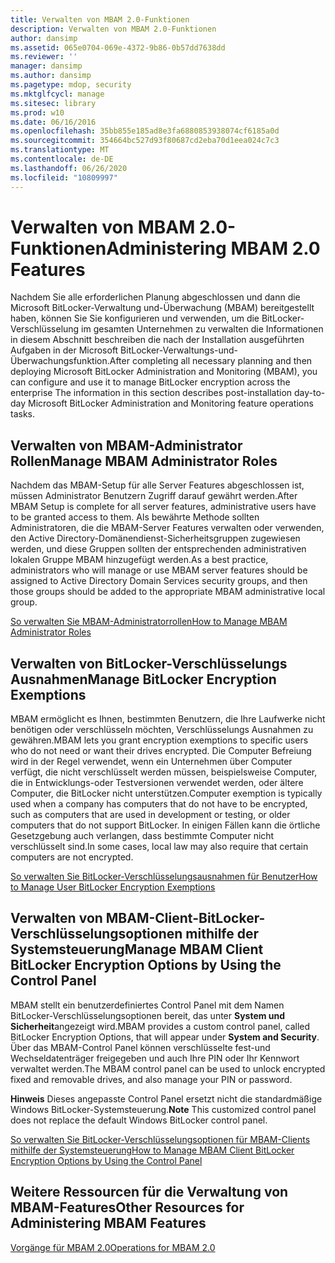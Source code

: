 ```yaml
---
title: Verwalten von MBAM 2.0-Funktionen
description: Verwalten von MBAM 2.0-Funktionen
author: dansimp
ms.assetid: 065e0704-069e-4372-9b86-0b57dd7638dd
ms.reviewer: ''
manager: dansimp
ms.author: dansimp
ms.pagetype: mdop, security
ms.mktglfcycl: manage
ms.sitesec: library
ms.prod: w10
ms.date: 06/16/2016
ms.openlocfilehash: 35bb855e185ad8e3fa6880853938074cf6185a0d
ms.sourcegitcommit: 354664bc527d93f80687cd2eba70d1eea024c7c3
ms.translationtype: MT
ms.contentlocale: de-DE
ms.lasthandoff: 06/26/2020
ms.locfileid: "10809997"
---
```

# <span data-ttu-id="6819c-103">Verwalten von MBAM 2.0-Funktionen</span><span class="sxs-lookup"><span data-stu-id="6819c-103">Administering MBAM 2.0 Features</span></span>


<span data-ttu-id="6819c-104">Nachdem Sie alle erforderlichen Planung abgeschlossen und dann die Microsoft BitLocker-Verwaltung und-Überwachung (MBAM) bereitgestellt haben, können Sie Sie konfigurieren und verwenden, um die BitLocker-Verschlüsselung im gesamten Unternehmen zu verwalten die Informationen in diesem Abschnitt beschreiben die nach der Installation ausgeführten Aufgaben in der Microsoft BitLocker-Verwaltungs-und-Überwachungsfunktion.</span><span class="sxs-lookup"><span data-stu-id="6819c-104">After completing all necessary planning and then deploying Microsoft BitLocker Administration and Monitoring (MBAM), you can configure and use it to manage BitLocker encryption across the enterprise The information in this section describes post-installation day-to-day Microsoft BitLocker Administration and Monitoring feature operations tasks.</span></span>

## <span data-ttu-id="6819c-105">Verwalten von MBAM-Administrator Rollen</span><span class="sxs-lookup"><span data-stu-id="6819c-105">Manage MBAM Administrator Roles</span></span>


<span data-ttu-id="6819c-106">Nachdem das MBAM-Setup für alle Server Features abgeschlossen ist, müssen Administrator Benutzern Zugriff darauf gewährt werden.</span><span class="sxs-lookup"><span data-stu-id="6819c-106">After MBAM Setup is complete for all server features, administrative users have to be granted access to them.</span></span> <span data-ttu-id="6819c-107">Als bewährte Methode sollten Administratoren, die die MBAM-Server Features verwalten oder verwenden, den Active Directory-Domänendienst-Sicherheitsgruppen zugewiesen werden, und diese Gruppen sollten der entsprechenden administrativen lokalen Gruppe MBAM hinzugefügt werden.</span><span class="sxs-lookup"><span data-stu-id="6819c-107">As a best practice, administrators who will manage or use MBAM server features should be assigned to Active Directory Domain Services security groups, and then those groups should be added to the appropriate MBAM administrative local group.</span></span>

[<span data-ttu-id="6819c-108">So verwalten Sie MBAM-Administratorrollen</span><span class="sxs-lookup"><span data-stu-id="6819c-108">How to Manage MBAM Administrator Roles</span></span>](how-to-manage-mbam-administrator-roles-mbam-2.md)

## <span data-ttu-id="6819c-109">Verwalten von BitLocker-Verschlüsselungs Ausnahmen</span><span class="sxs-lookup"><span data-stu-id="6819c-109">Manage BitLocker Encryption Exemptions</span></span>


<span data-ttu-id="6819c-110">MBAM ermöglicht es Ihnen, bestimmten Benutzern, die Ihre Laufwerke nicht benötigen oder verschlüsseln möchten, Verschlüsselungs Ausnahmen zu gewähren.</span><span class="sxs-lookup"><span data-stu-id="6819c-110">MBAM lets you grant encryption exemptions to specific users who do not need or want their drives encrypted.</span></span> <span data-ttu-id="6819c-111">Die Computer Befreiung wird in der Regel verwendet, wenn ein Unternehmen über Computer verfügt, die nicht verschlüsselt werden müssen, beispielsweise Computer, die in Entwicklungs-oder Testversionen verwendet werden, oder ältere Computer, die BitLocker nicht unterstützen.</span><span class="sxs-lookup"><span data-stu-id="6819c-111">Computer exemption is typically used when a company has computers that do not have to be encrypted, such as computers that are used in development or testing, or older computers that do not support BitLocker.</span></span> <span data-ttu-id="6819c-112">In einigen Fällen kann die örtliche Gesetzgebung auch verlangen, dass bestimmte Computer nicht verschlüsselt sind.</span><span class="sxs-lookup"><span data-stu-id="6819c-112">In some cases, local law may also require that certain computers are not encrypted.</span></span>

[<span data-ttu-id="6819c-113">So verwalten Sie BitLocker-Verschlüsselungsausnahmen für Benutzer</span><span class="sxs-lookup"><span data-stu-id="6819c-113">How to Manage User BitLocker Encryption Exemptions</span></span>](how-to-manage-user-bitlocker-encryption-exemptions-mbam-2.md)

## <span data-ttu-id="6819c-114">Verwalten von MBAM-Client-BitLocker-Verschlüsselungsoptionen mithilfe der Systemsteuerung</span><span class="sxs-lookup"><span data-stu-id="6819c-114">Manage MBAM Client BitLocker Encryption Options by Using the Control Panel</span></span>


<span data-ttu-id="6819c-115">MBAM stellt ein benutzerdefiniertes Control Panel mit dem Namen BitLocker-Verschlüsselungsoptionen bereit, das unter **System und Sicherheit**angezeigt wird.</span><span class="sxs-lookup"><span data-stu-id="6819c-115">MBAM provides a custom control panel, called BitLocker Encryption Options, that will appear under **System and Security**.</span></span> <span data-ttu-id="6819c-116">Über das MBAM-Control Panel können verschlüsselte fest-und Wechseldatenträger freigegeben und auch Ihre PIN oder Ihr Kennwort verwaltet werden.</span><span class="sxs-lookup"><span data-stu-id="6819c-116">The MBAM control panel can be used to unlock encrypted fixed and removable drives, and also manage your PIN or password.</span></span>

<span data-ttu-id="6819c-117">**Hinweis**  Dieses angepasste Control Panel ersetzt nicht die standardmäßige Windows BitLocker-Systemsteuerung.</span><span class="sxs-lookup"><span data-stu-id="6819c-117">**Note** This customized control panel does not replace the default Windows BitLocker control panel.</span></span>

 

[<span data-ttu-id="6819c-118">So verwalten Sie BitLocker-Verschlüsselungsoptionen für MBAM-Clients mithilfe der Systemsteuerung</span><span class="sxs-lookup"><span data-stu-id="6819c-118">How to Manage MBAM Client BitLocker Encryption Options by Using the Control Panel</span></span>](how-to-manage-mbam-client-bitlocker-encryption-options-by-using-the-control-panel-mbam-2.md)

## <span data-ttu-id="6819c-119">Weitere Ressourcen für die Verwaltung von MBAM-Features</span><span class="sxs-lookup"><span data-stu-id="6819c-119">Other Resources for Administering MBAM Features</span></span>


[<span data-ttu-id="6819c-120">Vorgänge für MBAM 2.0</span><span class="sxs-lookup"><span data-stu-id="6819c-120">Operations for MBAM 2.0</span></span>](operations-for-mbam-20-mbam-2.md)

 

 





